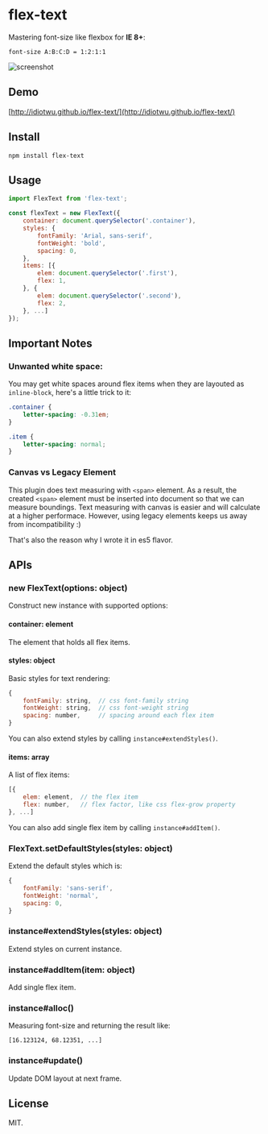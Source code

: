 # flex-text

Mastering font-size like flexbox for **IE 8+**:

```
font-size A:B:C:D = 1:2:1:1
```

![screenshot](https://raw.githubusercontent.com/idiotWu/flex-text/master/demo/screenshot.gif)

## Demo

[http://idiotwu.github.io/flex-text/](http://idiotwu.github.io/flex-text/)

## Install

```
npm install flex-text
```

## Usage

```javascript
import FlexText from 'flex-text';

const flexText = new FlexText({
    container: document.querySelector('.container'),
    styles: {
        fontFamily: 'Arial, sans-serif',
        fontWeight: 'bold',
        spacing: 0,
    },
    items: [{
        elem: document.querySelector('.first'),
        flex: 1,
    }, {
        elem: document.querySelector('.second'),
        flex: 2,
    }, ...]
});
```

## Important Notes

### Unwanted white space:

You may get white spaces around flex items when they are layouted as `inline-block`, here's a little trick to it:

```css
.container {
    letter-spacing: -0.31em;
}

.item {
    letter-spacing: normal;
}
```

### Canvas vs Legacy Element

This plugin does text measuring with `<span>` element. As a result, the created `<span>` element must be inserted into document so that we can measure boundings. Text measuring with canvas is easier and will calculate at a higher performace. However, using legacy elements keeps us away from incompatibility :)

That's also the reason why I wrote it in es5 flavor.

## APIs

### new FlexText(options: object)

Construct new instance with supported options:

#### container: element

The element that holds all flex items.

#### styles: object

Basic styles for text rendering:

```javascript
{
    fontFamily: string,  // css font-family string
    fontWeight: string,  // css font-weight string
    spacing: number,     // spacing around each flex item
}
```

You can also extend styles by calling `instance#extendStyles()`.

#### items: array

A list of flex items:

```javascript
[{
    elem: element,  // the flex item
    flex: number,   // flex factor, like css flex-grow property
}, ...]
```

You can also add single flex item by calling `instance#addItem()`.

### FlexText.setDefaultStyles(styles: object)

Extend the default styles which is:

```javascript
{
    fontFamily: 'sans-serif',
    fontWeight: 'normal',
    spacing: 0,
}
```

### instance#extendStyles(styles: object)

Extend styles on current instance.

### instance#addItem(item: object)

Add single flex item.

### instance#alloc()

Measuring font-size and returning the result like:

```javascipt
[16.123124, 68.12351, ...]
```

### instance#update()

Update DOM layout at next frame.

## License

MIT.
